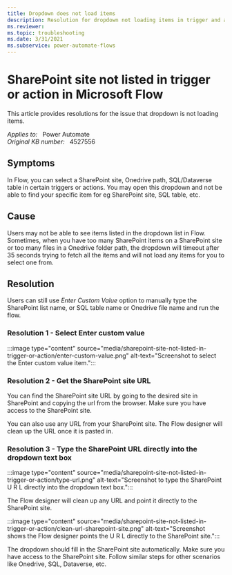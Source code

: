 ```yaml
---
title: Dropdown does not load items
description: Resolution for dropdown not loading items in trigger and actions.
ms.reviewer: 
ms.topic: troubleshooting
ms.date: 3/31/2021
ms.subservice: power-automate-flows
---
```

# SharePoint site not listed in trigger or action in Microsoft Flow

This article provides resolutions for the issue that dropdown is not loading items.

_Applies to:_ &nbsp; Power Automate  
_Original KB number:_ &nbsp; 4527556

## Symptoms

In Flow, you can select a SharePoint site, Onedrive path, SQL/Dataverse table in certain triggers or actions. You may open this dropdown and not be able to find your specific item for eg SharePoint site, SQL table, etc.

## Cause

Users may not be able to see items listed in the dropdown list in Flow. Sometimes, when you have too many SharePoint items on a SharePoint site or too many files in a Onedrive folder path, the dropdown will timeout after 35 seconds trying to fetch all the items and will not load any items for you to select one from.

## Resolution

Users can still use _Enter Custom Value_ option to manually type the SharePoint list name, or SQL table name or Onedrive file name and run the flow.

### Resolution 1 - Select Enter custom value

:::image type="content" source="media/sharepoint-site-not-listed-in-trigger-or-action/enter-custom-value.png" alt-text="Screenshot to select the Enter custom value item.":::

### Resolution 2 - Get the SharePoint site URL

You can find the SharePoint site URL by going to the desired site in SharePoint and copying the url from the browser. Make sure you have access to the SharePoint site.

You can also use any URL from your SharePoint site. The Flow designer will clean up the URL once it is pasted in.

### Resolution 3 - Type the SharePoint URL directly into the dropdown text box

:::image type="content" source="media/sharepoint-site-not-listed-in-trigger-or-action/type-url.png" alt-text="Screenshot to type the SharePoint U R L directly into the dropdown text box.":::

The Flow designer will clean up any URL and point it directly to the SharePoint site.

:::image type="content" source="media/sharepoint-site-not-listed-in-trigger-or-action/clean-url-sharepoint-site.png" alt-text="Screenshot shows the Flow designer points the U R L directly to the SharePoint site.":::

The dropdown should fill in the SharePoint site automatically. Make sure you have access to the SharePoint site. Follow similar steps for other scenarios like Onedrive, SQL, Dataverse, etc.
